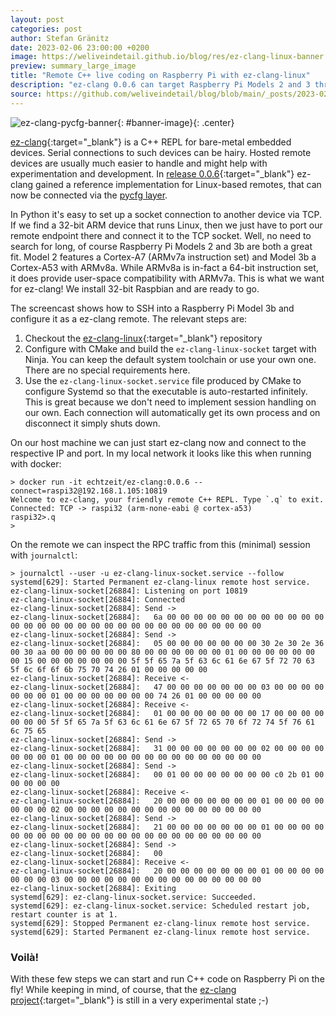 ```yaml
---
layout: post
categories: post
author: Stefan Gränitz
date: 2023-02-06 23:00:00 +0200
image: https://weliveindetail.github.io/blog/res/ez-clang-linux-banner.png
preview: summary_large_image
title: "Remote C++ live coding on Raspberry Pi with ez-clang-linux"
description: "ez-clang 0.0.6 can target Raspberry Pi Models 2 and 3 through TCP sockets. It has never been easier to play and experiment with the remote C++ REPL."
source: https://github.com/weliveindetail/blog/blob/main/_posts/2023-02-06-ez-clang-linux.md
---
```


<style>
  #banner-image {
    max-width: min(100%, 500px);
  }
  #large-image {
    max-width: min(100%, 800px);
  }
  .center {
    display: block;
    margin: 0 auto;
  }
</style>

![ez-clang-pycfg-banner](https://weliveindetail.github.io/blog/res/ez-clang-linux-banner.png){: #banner-image}{: .center}

[ez-clang](http://echtzeit.dev/ez-clang/){:target="_blank"} is a C++ REPL for bare-metal embedded devices. Serial connections to such devices can be hairy. Hosted remote devices are usually much easier to handle and might help with experimentation and development. In [release 0.0.6](https://github.com/echtzeit-dev/ez-clang/releases/tag/v0.0.6){:target="_blank"} ez-clang gained a reference implementation for Linux-based remotes, that can now be connected via the [pycfg layer](https://weliveindetail.github.io/blog/post/2023/02/03/ez-clang-pycfg.html).

In Python it's easy to set up a socket connection to another device via TCP. If we find a 32-bit ARM device that runs Linux, then we just have to port our remote endpoint there and connect it to the TCP socket. Well, no need to search for long, of course Raspberry Pi Models 2 and 3b are both a great fit. Model 2 features a Cortex-A7 (ARMv7a instruction set) and Model 3b a Cortex-A53 with ARMv8a. While ARMv8a is in-fact a 64-bit instruction set, it does provide user-space compatibility with ARMv7a. This is what we want for ez-clang! We install 32-bit Raspbian and are ready to go.

<script id="asciicast-3Mdujgd1EI4OL8FAnHEmU1h9G" src="https://asciinema.org/a/3Mdujgd1EI4OL8FAnHEmU1h9G.js" async></script>

The screencast shows how to SSH into a Raspberry Pi Model 3b and configure it as a ez-clang remote. The relevant steps are:

1. Checkout the [ez-clang-linux](https://github.com/echtzeit-dev/ez-clang-linux){:target="_blank"} repository
2. Configure with CMake and build the `ez-clang-linux-socket` target with Ninja. You can keep the default system toolchain or use your own one. There are no special requirements here.
3. Use the `ez-clang-linux-socket.service` file produced by CMake to configure Systemd so that the executable is auto-restarted infinitely. This is great because we don't need to implement session handling on our own. Each connection will automatically get its own process and on disconnect it simply shuts down.

On our host machine we can just start ez-clang now and connect to the respective IP and port. In my local network it looks like this when running with docker:
```
> docker run -it echtzeit/ez-clang:0.0.6 --connect=raspi32@192.168.1.105:10819
Welcome to ez-clang, your friendly remote C++ REPL. Type `.q` to exit.
Connected: TCP -> raspi32 (arm-none-eabi @ cortex-a53)
raspi32>.q
>
```

On the remote we can inspect the RPC traffic from this (minimal) session with `journalctl`:
```
> journalctl --user -u ez-clang-linux-socket.service --follow
systemd[629]: Started Permanent ez-clang-linux remote host service.
ez-clang-linux-socket[26884]: Listening on port 10819
ez-clang-linux-socket[26884]: Connected
ez-clang-linux-socket[26884]: Send ->
ez-clang-linux-socket[26884]:   6a 00 00 00 00 00 00 00 00 00 00 00 00 00 00 00 00 00 00 00 00 00 00 00 00 00 00 00 00 00 00 00
ez-clang-linux-socket[26884]: Send ->
ez-clang-linux-socket[26884]:   05 00 00 00 00 00 00 00 30 2e 30 2e 36 00 30 aa 00 00 00 00 00 00 80 00 00 00 00 00 00 01 00 00 00 00 00 00 00 15 00 00 00 00 00 00 00 5f 5f 65 7a 5f 63 6c 61 6e 67 5f 72 70 63 5f 6c 6f 6f 6b 75 70 74 26 01 00 00 00 00 00
ez-clang-linux-socket[26884]: Receive <-
ez-clang-linux-socket[26884]:   47 00 00 00 00 00 00 00 03 00 00 00 00 00 00 00 01 00 00 00 00 00 00 00 74 26 01 00 00 00 00 00
ez-clang-linux-socket[26884]: Receive <-
ez-clang-linux-socket[26884]:   01 00 00 00 00 00 00 00 17 00 00 00 00 00 00 00 5f 5f 65 7a 5f 63 6c 61 6e 67 5f 72 65 70 6f 72 74 5f 76 61 6c 75 65
ez-clang-linux-socket[26884]: Send ->
ez-clang-linux-socket[26884]:   31 00 00 00 00 00 00 00 02 00 00 00 00 00 00 00 01 00 00 00 00 00 00 00 00 00 00 00 00 00 00 00
ez-clang-linux-socket[26884]: Send ->
ez-clang-linux-socket[26884]:   00 01 00 00 00 00 00 00 00 c0 2b 01 00 00 00 00 00
ez-clang-linux-socket[26884]: Receive <-
ez-clang-linux-socket[26884]:   20 00 00 00 00 00 00 00 01 00 00 00 00 00 00 00 02 00 00 00 00 00 00 00 00 00 00 00 00 00 00 00
ez-clang-linux-socket[26884]: Send ->
ez-clang-linux-socket[26884]:   21 00 00 00 00 00 00 00 01 00 00 00 00 00 00 00 00 00 00 00 00 00 00 00 00 00 00 00 00 00 00 00
ez-clang-linux-socket[26884]: Send ->
ez-clang-linux-socket[26884]:   00
ez-clang-linux-socket[26884]: Receive <-
ez-clang-linux-socket[26884]:   20 00 00 00 00 00 00 00 01 00 00 00 00 00 00 00 03 00 00 00 00 00 00 00 00 00 00 00 00 00 00 00
ez-clang-linux-socket[26884]: Exiting
systemd[629]: ez-clang-linux-socket.service: Succeeded.
systemd[629]: ez-clang-linux-socket.service: Scheduled restart job, restart counter is at 1.
systemd[629]: Stopped Permanent ez-clang-linux remote host service.
systemd[629]: Started Permanent ez-clang-linux remote host service.
```

### Voilà!

With these few steps we can start and run C++ code on Raspberry Pi on the fly! While keeping in mind, of course, that the [ez-clang project](https://github.com/echtzeit-dev/ez-clang){:target="_blank"} is still in a very experimental state ;-)
